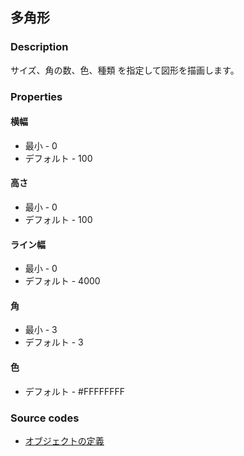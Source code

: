 ## 多角形

### Description
サイズ、角の数、色、種類 を指定して図形を描画します。

### Properties

#### 横幅

* 最小 - 0
* デフォルト - 100

#### 高さ

* 最小 - 0
* デフォルト - 100

#### ライン幅

* 最小 - 0
* デフォルト - 4000

#### 角

* 最小 - 3
* デフォルト - 3

#### 色

* デフォルト - #FFFFFFFF

### Source codes

* [オブジェクトの定義](https://github.com/b-editor/BEditor/blob/main/src/libraries/BEditor.Primitive/Objects/PrimitiveImages/Polygon.cs)
